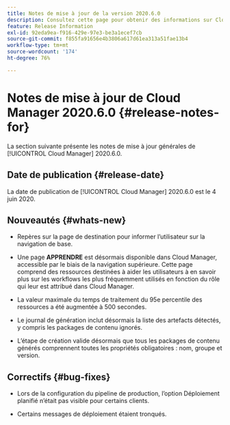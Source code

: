 ```yaml
---
title: Notes de mise à jour de la version 2020.6.0
description: Consultez cette page pour obtenir des informations sur Cloud Manager 2020.6.0
feature: Release Information
exl-id: 92eda9ea-f916-429e-97e3-be3a1ecef7cb
source-git-commit: f855fa91656e4b3806a617d61ea313a51fae13b4
workflow-type: tm+mt
source-wordcount: '174'
ht-degree: 76%

---
```


# Notes de mise à jour de Cloud Manager 2020.6.0 {#release-notes-for}

La section suivante présente les notes de mise à jour générales de [!UICONTROL Cloud Manager] 2020.6.0.

## Date de publication {#release-date}

La date de publication de [!UICONTROL Cloud Manager] 2020.6.0 est le 4 juin 2020.

## Nouveautés {#whats-new}

* Repères sur la page de destination pour informer l’utilisateur sur la navigation de base.

* Une page **APPRENDRE** est désormais disponible dans Cloud Manager, accessible par le biais de la navigation supérieure. Cette page comprend des ressources destinées à aider les utilisateurs à en savoir plus sur les workflows les plus fréquemment utilisés en fonction du rôle qui leur est attribué dans Cloud Manager.

* La valeur maximale du temps de traitement du 95e percentile des ressources a été augmentée à 500 secondes.

* Le journal de génération inclut désormais la liste des artefacts détectés, y compris les packages de contenu ignorés.

* L’étape de création valide désormais que tous les packages de contenu générés comprennent toutes les propriétés obligatoires : nom, groupe et version.

## Correctifs {#bug-fixes}

* Lors de la configuration du pipeline de production, l’option Déploiement planifié n’était pas visible pour certains clients.

* Certains messages de déploiement étaient tronqués.
